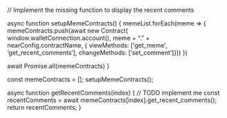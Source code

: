 // Implement the missing function to display the recent comments

async function setupMemeContracts() { memeList.forEach(meme => { memeContracts.push(await new Contract( window.walletConnection.account(), meme + “.” + nearConfig.contractName, { viewMethods: ['get_meme', ‘get_recent_comments’], changeMethods: [‘set_comment’]})) })

await Promise.all(memeContracts) }

const memeContracts = []; setupMemeContracts();

async function getRecentComments(index) { // TODO implement me const recentComments = await memeContracts[index].get_recent_comments(); return recentComments; }
